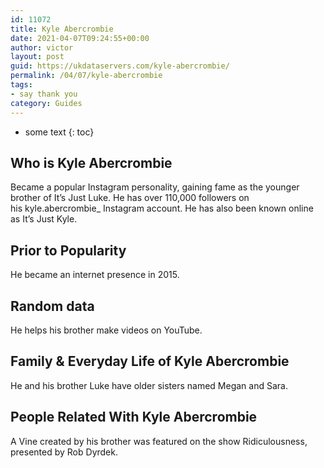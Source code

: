 ```yaml
---
id: 11072
title: Kyle Abercrombie
date: 2021-04-07T09:24:55+00:00
author: victor
layout: post
guid: https://ukdataservers.com/kyle-abercrombie/
permalink: /04/07/kyle-abercrombie
tags:
- say thank you
category: Guides
---
```


* some text
{: toc}


## Who is Kyle Abercrombie



Became a popular Instagram personality, gaining fame as the younger brother of It&#8217;s Just Luke. He has over 110,000 followers on his kyle.abercrombie_ Instagram account. He has also been known online as It&#8217;s Just Kyle. 

                
                
                
## Prior to Popularity



He became an internet presence in 2015. 

                
                
                
## Random data



He helps his brother make videos on YouTube. 

                
                
                
## Family & Everyday Life of Kyle Abercrombie



He and his brother Luke have older sisters named Megan and Sara.

                
                
                
## People Related With Kyle Abercrombie



A Vine created by his brother was featured on the show Ridiculousness, presented by Rob Dyrdek. 

                
              
            
          
          
          